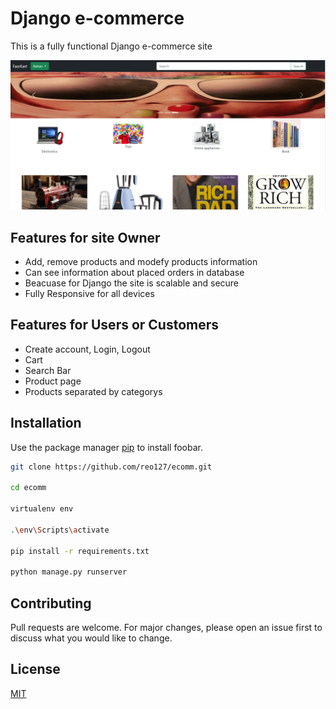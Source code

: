
# Django e-commerce

This is a fully functional Django e-commerce site

![interface](./screenshots/ecom_homepage.PNG)

## Features for site Owner
* Add, remove products and modefy products information
* Can see information about placed orders in database
* Beacuase for Django the site is scalable and secure
* Fully Responsive for all devices 

## Features for Users or Customers
* Create account, Login, Logout
* Cart
* Search Bar
* Product page 
* Products separated by categorys

## Installation

Use the package manager [pip](https://pip.pypa.io/en/stable/) to install foobar.

```bash
git clone https://github.com/reo127/ecomm.git

cd ecomm

virtualenv env

.\env\Scripts\activate  

pip install -r requirements.txt

python manage.py runserver
```


## Contributing
Pull requests are welcome. For major changes, please open an issue first to discuss what you would like to change.



## License
[MIT](https://choosealicense.com/licenses/mit/)